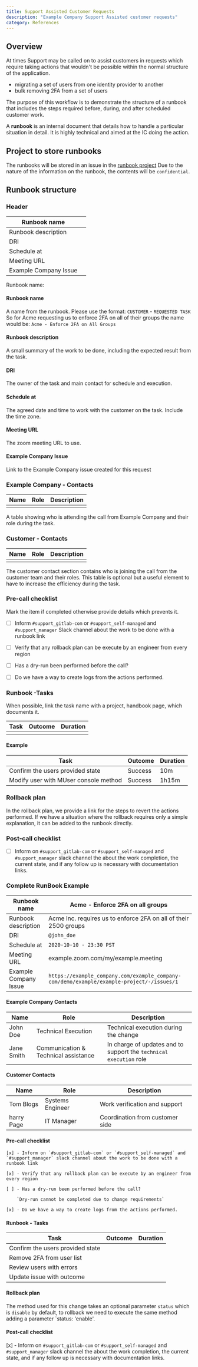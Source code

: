 ```yaml
---
title: Support Assisted Customer Requests
description: "Example Company Support Assisted customer requests"
category: References
---
```


## Overview

At times Support may be called on to assist customers in requests which require taking actions that wouldn't be possible within the normal structure of
the application.

- migrating a set of users from one identity provider to another
- bulk removing 2FA from a set of users

The purpose of this workflow is to demonstrate the structure of a runbook that includes the steps required before, during, and after scheduled customer work.

A **runbook** is an internal document that details how to handle a particular situation in detail. It is highly technical and aimed at the IC doing the action.

## Project to store runbooks

The runbooks will be stored in an issue in the [runbook project](https://example_company.com/example_company-com/support/runbooks/-/issues)
Due to the nature of the information on the runbook, the contents will be `confidential`.

## Runbook structure

### Header

| Runbook name        |   |
|---------------------|---|
| Runbook description |   |
| DRI                 |   |
| Schedule at         |   |
| Meeting URL         |   |
| Example Company Issue        |   |

Runbook name:

#### Runbook name

A name from the runbook. Please use the format: `CUSTOMER` - `REQUESTED TASK`
So for Acme requesting us to enforce 2FA on all of their groups the name would be:
`Acme - Enforce 2FA on All Groups`

#### Runbook description

A small summary of the work to be done, including the expected result from the task.

#### DRI

The owner of the task and main contact for schedule and execution.

#### Schedule at

The agreed date and time to work with the customer on the task. Include the time zone.

#### Meeting URL

The zoom meeting URL to use.

#### Example Company Issue

Link to the Example Company issue created for this request

### Example Company - Contacts

| Name | Role | Description |
|-------------|------|-------------|
|             |      |             |

A table showing who is attending the call from Example Company and their role during the task.

### Customer - Contacts

| Name | Role | Description |
|-------------|------|-------------|
|             |      |             |

The customer contact section contains who is joining the call from the customer team and their roles.
This table is optional but a useful element to have to increase the efficiency during the task.

### Pre-call checklist

Mark the item if completed otherwise provide details which prevents it.

- [ ] Inform  `#support_gitlab-com` or `#support_self-managed` and `#support_manager` Slack channel about the work to be done with a runbook link

- [ ] Verify that any rollback plan can be execute by an engineer from every region

- [ ] Has a dry-run been performed before the call?

- [ ] Do we have a way to create logs from the actions performed.

### Runbook -Tasks

When possible, link the task name with a project, handbook page, which documents it.

| Task | Outcome | Duration |
|-------------|---------|----------|
|             |         |          |

#### Example

| Task | Outcome | Duration |
|-------------|---------|----------|
| Confirm the users provided state | Success | 10m |
| Modify user with MUser console method  | Success | 1h15m |

### Rollback plan

In the rollback plan, we provide a link for the steps to revert the actions performed. If we have a situation where the rollback requires only a simple explanation, it can be added to the runbook directly.

### Post-call checklist

- [ ] Inform on `#support_gitlab-com` or `#support_self-managed` and `#support_manager` slack channel the about the work completion, the current state, and if any follow up is necessary with documentation links.

### Complete RunBook Example

| Runbook name        |  Acme - Enforce 2FA on all groups |
|---------------------|---|
| Runbook description |  Acme Inc. requires us to enforce 2FA on all of their 2500 groups  |
| DRI                 |  `@john_doe` |
| Schedule at         |  `2020-10-10 - 23:30 PST` |
| Meeting URL         |   example.zoom.com/my/example.meeting|
| Example Company Issue        |   `https://example_company.com/example_company-com/demo/example/example-project/-/issues/1` |

#### Example Company Contacts

| Name | Role | Description |
|-------------|------|-------------|
| John Doe    |  Technical Execution  | Technical  execution during the change |
| Jane Smith  |  Communication & Technical assistance  | In charge of updates and to support the `technical execution` role |

#### Customer Contacts

| Name | Role | Description |
|-------------|------|-------------|
| Tom Blogs | Systems Engineer | Work verification and support |
| harry Page | IT Manager | Coordination from customer side |

#### Pre-call checklist

```plain
[x] - Inform on `#support_gitlab-com` or `#support_self-managed` and `#support_manager` slack channel about the work to be done with a runbook link

[x] - Verify that any rollback plan can be execute by an engineer from every region

[ ] - Has a dry-run been performed before the call?

    `Dry-run cannot be completed due to change requirements`

[x] - Do we have a way to create logs from the actions performed.
```

#### Runbook - Tasks

| Task | Outcome | Duration |
|-------------|---------|----------|
| Confirm the users provided state | | |
| Remove 2FA from user list  | | |
| Review users with errors   | | |
| Update issue with outcome    | | |

#### Rollback plan

The method used for this change takes an optional parameter `status` which is `disable` by default, to rollback we need to execute the same method adding a parameter `status: 'enable'.

#### Post-call checklist

[x] - Inform on `#support_gitlab-com` or `#support_self-managed` and `#support_manager` slack channel the about the work completion, the current state, and if any follow up is necessary with documentation links.

